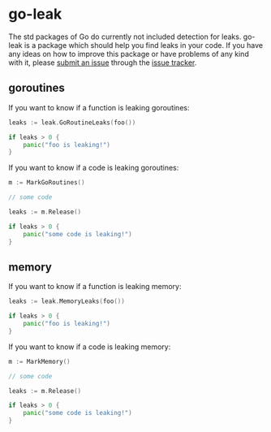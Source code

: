 # go-leak

The std packages of Go do currently not included detection for leaks. go-leak is a package which should help you find leaks in your code. If you have any ideas on how to improve this package or have problems of any kind with it, please [submit an issue](https://github.com/zimmski/go-leak/issues/new) through the [issue tracker](https://github.com/zimmski/go-leak/issues).

## goroutines

If you want to know if a function is leaking goroutines:

```go
leaks := leak.GoRoutineLeaks(foo())

if leaks > 0 {
	panic("foo is leaking!")
}
```

If you want to know if a code is leaking goroutines:

```go
m := MarkGoRoutines()

// some code

leaks := m.Release()

if leaks > 0 {
	panic("some code is leaking!")
}
```


## memory

If you want to know if a function is leaking memory:

```go
leaks := leak.MemoryLeaks(foo())

if leaks > 0 {
	panic("foo is leaking!")
}
```

If you want to know if a code is leaking memory:

```go
m := MarkMemory()

// some code

leaks := m.Release()

if leaks > 0 {
	panic("some code is leaking!")
}
```
